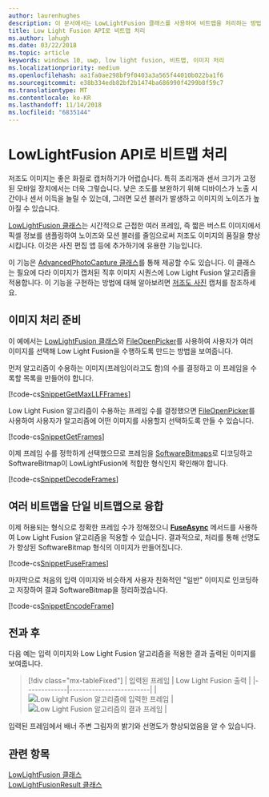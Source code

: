 ```yaml
---
author: laurenhughes
description: 이 문서에서는 LowLightFusion 클래스를 사용하여 비트맵을 처리하는 방법에 대해 설명합니다.
title: Low Light Fusion API로 비트맵 처리
ms.author: lahugh
ms.date: 03/22/2018
ms.topic: article
keywords: windows 10, uwp, low light fusion, 비트맵, 이미지 처리
ms.localizationpriority: medium
ms.openlocfilehash: aa1fa0ae298bf9f0403a3a565f44010b022ba1f6
ms.sourcegitcommit: e38b334edb82bf2b1474ba686990f4299b8f59c7
ms.translationtype: MT
ms.contentlocale: ko-KR
ms.lasthandoff: 11/14/2018
ms.locfileid: "6835144"
---
```

# <a name="process-bitmaps-with-the-lowlightfusion-api"></a>LowLightFusion API로 비트맵 처리

저조도 이미지는 좋은 화질로 캡처하기가 어렵습니다. 특히 조리개과 센서 크기가 고정된 모바일 장치에서는 더욱 그렇습니다. 낮은 조도를 보완하기 위해 디바이스가 노출 시간이나 센서 이득을 늘릴 수 있는데, 그러면 모션 블러가 발생하고 이미지의 노이즈가 높아질 수 있습니다. 

[LowLightFusion 클래스](https://docs.microsoft.com/uwp/api/windows.media.core.lowlightfusion)는 시간적으로 근접한 여러 프레임, 즉 짧은 버스트 이미지에서 픽셀 정보를 샘플링하여 노이즈와 모션 블러를 줄임으로써 저조도 이미지의 품질을 향상시킵니다. 이것은 사진 편집 앱 등에 추가하기에 유용한 기능입니다.

이 기능은 [AdvancedPhotoCapture 클래스](https://docs.microsoft.com/uwp/api/Windows.Media.Capture.AdvancedPhotoCapture)를 통해 제공할 수도 있습니다. 이 클래스는 필요에 다라 이미지가 캡처된 직후 이미지 시퀀스에 Low Light Fusion 알고리즘을 적용합니다. 이 기능을 구현하는 방법에 대해 알아보려면 [저조도 사진](https://docs.microsoft.com/windows/uwp/audio-video-camera/high-dynamic-range-hdr-photo-capture#low-light-photo-capture) 캡처를 참조하세요.

## <a name="prepare-the-images-for-processing"></a>이미지 처리 준비

이 예에서는 [LowLightFusion 클래스](https://docs.microsoft.com/uwp/api/windows.media.core.lowlightfusion)와 [FileOpenPicker](https://docs.microsoft.com/uwp/api/Windows.Storage.Pickers.FileOpenPicker)를 사용하여 사용자가 여러 이미지를 선택해 Low Light Fusion을 수행하도록 만드는 방법을 보여줍니다.

먼저 알고리즘이 수용하는 이미지(프레임이라고도 함)의 수를 결정하고 이 프레임을 수록할 목록을 만들어야 합니다.

[!code-cs[SnippetGetMaxLLFFrames](./code/LowLightFusionSample/cs/MainPage.xaml.cs#SnippetGetMaxLLFFrames)]

Low Light Fusion 알고리즘이 수용하는 프레임 수를 결정했으면 [FileOpenPicker](https://docs.microsoft.com/uwp/api/Windows.Storage.Pickers.FileOpenPicker)를 사용하여 사용자가 알고리즘에 어떤 이미지를 사용할지 선택하도록 만들 수 있습니다.

[!code-cs[SnippetGetFrames](./code/LowLightFusionSample/cs/MainPage.xaml.cs#SnippetGetFrames)]

이제 프레임 수를 정학하게 선택했으므로 프레임을 [SoftwareBitmaps](https://docs.microsoft.com/uwp/api/Windows.Graphics.Imaging.SoftwareBitmap)로 디코딩하고 SoftwareBitmap이 LowLightFusion에 적합한 형식인지 확인해야 합니다.

[!code-cs[SnippetDecodeFrames](./code/LowLightFusionSample/cs/MainPage.xaml.cs#SnippetDecodeFrames)]


## <a name="fuse-the-bitmaps-into-a-single-bitmap"></a>여러 비트맵을 단일 비트맵으로 융합

이제 허용되는 형식으로 정확한 프레임 수가 정해졌으니 **[FuseAsync](https://docs.microsoft.com/uwp/api/windows.media.core.lowlightfusion.fuseasync)** 메서드를 사용하여 Low Light Fusion 알고리즘을 적용할 수 있습니다. 결과적으로, 처리를 통해 선명도가 향상된 SoftwareBitmap 형식의 이미지가 만들어집니다. 

[!code-cs[SnippetFuseFrames](./code/LowLightFusionSample/cs/MainPage.xaml.cs#SnippetFuseFrames)]

마지막으로 처음의 입력 이미지와 비슷하게 사용자 친화적인 "일반" 이미지로 인코딩하고 저장하여 결과 SoftwareBitmap을 정리하겠습니다.

[!code-cs[SnippetEncodeFrame](./code/LowLightFusionSample/cs/MainPage.xaml.cs#SnippetEncodeFrame)]


## <a name="before-and-after"></a>전과 후

다음 예는 입력 이미지와 Low Light Fusion 알고리즘을 적용한 결과 출력된 이미지를 보여줍니다.

> [!div class="mx-tableFixed"] 
| 입력된 프레임 | Low Light Fusion 출력 | 
|-------------|-------------------------|
| ![Low Light Fusion 알고리즘에 입력한 프레임](./images/LLF-Input.png) | ![Low Light Fusion 알고리즘의 결과 프레임](./images/LLF-Output.png) |

입력된 프레임에서 배너 주변 그림자의 밝기와 선명도가 향상되었음을 알 수 있습니다.

## <a name="related-topics"></a>관련 항목 
[LowLightFusion 클래스](https://docs.microsoft.com/uwp/api/windows.media.core.lowlightfusion)  
[LowLightFusionResult 클래스](https://docs.microsoft.com/uwp/api/windows.media.core.lowlightfusionresult)